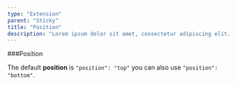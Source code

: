 ```yaml
---
type: "Extension"
parent: "Sticky"
title: "Position"
description: "Lorem ipsum dolor sit amet, consectetur adipiscing elit. Nunc tempus laoreet leo sit amet iaculis."
---
```


###Position

The default **position** is `"position": "top"` you can also use `"position": "bottom"`.

<demo>
  <div class="gatsby_demo_item" data-iframe="iframe/core/sticky/position"></div>
</demo>
